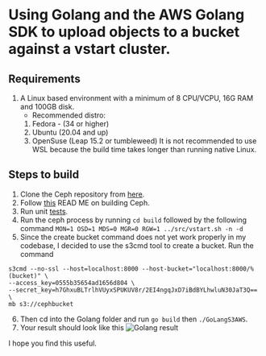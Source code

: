  Using Golang and the AWS Golang SDK to upload objects to a bucket against a vstart cluster.
======
## Requirements
1. A Linux based environment with a minimum of 8 CPU/VCPU, 16G RAM and 100GB disk. 
   + Recommended distro: 
   1. Fedora - (34 or higher)
   2. Ubuntu (20.04 and up)
   3. OpenSuse (Leap 15.2 or tumbleweed)
 It is not recommended to use WSL because the build time takes longer than running native Linux.

## Steps to build
1. Clone the Ceph repository from [here](https://github.com/ceph/ceph).
2. Follow [this](https://github.com/ceph/ceph/blob/master/README.md) READ ME on building Ceph.
3. Run unit [tests](https://github.com/ceph/ceph#running-unit-tests).
4. Run the ceph process by running `cd build` followed by the following command
``` MON=1 OSD=1 MDS=0 MGR=0 RGW=1 ../src/vstart.sh -n -d ```
5. Since the create bucket command does not yet work properly in my codebase, I decided to use the s3cmd tool to create a bucket.
 Run the command
 
```
s3cmd --no-ssl --host=localhost:8000 --host-bucket="localhost:8000/%(bucket)" \
--access_key=0555b35654ad1656d804 \
--secret_key=h7GhxuBLTrlhVUyxSPUKUV8r/2EI4ngqJxD7iBdBYLhwluN30JaT3Q== \
mb s3://cephbucket
```
6. Then cd into the Golang folder and run `go build` then `./GoLangS3AWS`.
7. Your result should look like this 
![Golang result](https://i.ibb.co/mtNMRTZ/golang.png)

I hope you find this useful.

